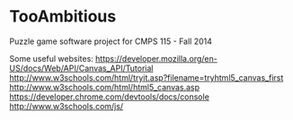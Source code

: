 TooAmbitious
============

Puzzle game software project for CMPS 115 - Fall 2014

Some useful websites:
https://developer.mozilla.org/en-US/docs/Web/API/Canvas_API/Tutorial
http://www.w3schools.com/html/tryit.asp?filename=tryhtml5_canvas_first
http://www.w3schools.com/html/html5_canvas.asp
https://developer.chrome.com/devtools/docs/console
http://www.w3schools.com/js/
